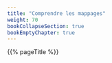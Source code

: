 ```yaml
---
title: "Comprendre les mappages"
weight: 70
bookCollapseSection: true
bookEmptyChapter: true
---
```


{{% pageTitle %}}
